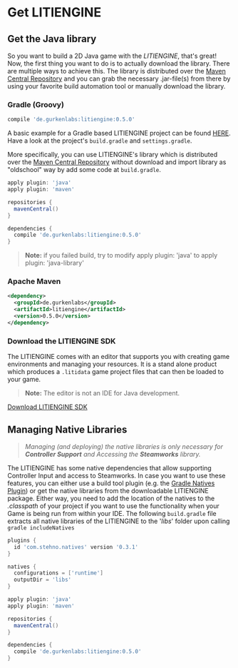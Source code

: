 # Get LITIENGINE

## Get the Java library

So you want to build a 2D Java game with the _LITIENGINE_, that's great! Now, the first thing you want to do is to actually download the library. There are multiple ways to achieve this. The library is distributed over the [Maven Central Repository](https://search.maven.org/artifact/de.gurkenlabs/litiengine/) and you can grab the necessary .jar-file\(s\) from there by using your favorite build automation tool or manually download the library.

### Gradle \(Groovy\)

```groovy
compile 'de.gurkenlabs:litiengine:0.5.0'
```

A basic example for a Gradle based LITIENGINE project can be found [HERE](https://github.com/gurkenlabs/litiengine-gurk-nukem). Have a look at the project's `build.gradle` and `settings.gradle`.

More specifically, you can use LITIENGINE's library which is distributed over the [Maven Central Repository](https://search.maven.org/artifact/de.gurkenlabs/litiengine/) without download and import library as "oldschool" way by add some code at `build.gradle`.
```groovy
apply plugin: 'java'
apply plugin: 'maven'

repositories {
  mavenCentral()
}

dependencies {
  compile 'de.gurkenlabs:litiengine:0.5.0'
}
```
> **Note:** if you failed build, try to modify apply plugin: 'java' to apply plugin: 'java-library'

### Apache Maven

```xml
<dependency>
  <groupId>de.gurkenlabs</groupId>
  <artifactId>litiengine</artifactId>
  <version>0.5.0</version>
</dependency>
```

### Download the LITIENGINE SDK

The LITIENGINE comes with an editor that supports you with creating game environments and managing your resources. It is a stand alone product which produces a `.litidata` game project files that can then be loaded to your game.

> **Note:** The editor is not an IDE for Java development.

[Download LITIENGINE SDK](https://litiengine.com/download/)

## Managing Native Libraries

> *Managing (and deploying) the native libraries is only necessary for
> **Controller Support** and Accessing the **Steamworks** library.*

The LITIENGINE has some native dependencies that allow supporting
Controller Input and access to Steamworks. In case you want to use these
features, you can either use a build tool plugin (e.g.  the [Gradle
Natives Plugin](https://github.com/cjstehno/gradle-natives)) or get the
native libraries from the downloadable LITIENGINE package. Either way,
you need to add the location of the natives to the *.classpath* of your
project if you want to use the functionality when your Game is being run
from within your IDE. The following `build.gradle` file extracts all
native libraries of the LITIENGINE to the '*libs*' folder upon
calling `gradle includeNatives`

```groovy
plugins {
  id 'com.stehno.natives' version '0.3.1'
}

natives {
  configurations = ['runtime']
  outputDir = 'libs'
}

apply plugin: 'java'
apply plugin: 'maven'

repositories {
  mavenCentral()
}

dependencies {
  compile 'de.gurkenlabs:litiengine:0.5.0'
}
```
